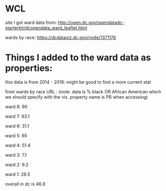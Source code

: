 # WCL

site I got ward data from: http://open.dc.gov/opendatadc-starterkit/dcopendata_ward_leaflet.html

wards by race: https://dcdataviz.dc.gov/node/1371176
# Things I added to the ward data as properties:

this data is from 2014 - 2018: might be good to find a more current stat

from wards by race URL :
(note: data is % black OR African American which 
we should specify with the vis. 
property name is PB when accessing)

ward 8: 90

ward 7: 93.1

ward 6: 31.1

ward 5: 65

ward 4: 51.4

ward 3: 7.1

ward 2: 9.2

ward 1: 28.5

overall in dc is 46.9

